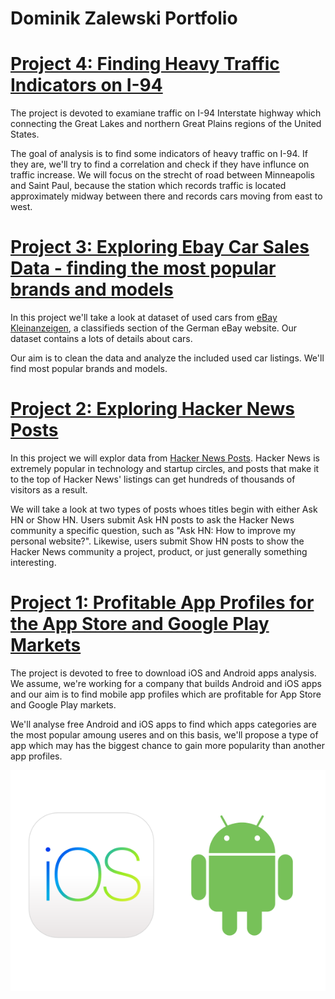 # Dominik Zalewski Portfolio

# [Project 4: Finding Heavy Traffic Indicators on I-94](https://github.com/doxenix/projects/blob/main/Finding%20Heavy%20Traffic%20Indicators%20on%20I-94.ipynb)
The project is devoted to examiane traffic on I-94 Interstate highway which connecting the Great Lakes and northern Great Plains regions of the United States.

The goal of analysis is to find some indicators of heavy traffic on I-94. If they are, we'll try to find a correlation and check if they have influnce on traffic increase. We will focus on the strecht of road between Minneapolis and Saint Paul, because the station which records traffic is located approximately midway between there and records cars moving from east to west.


# [Project 3: Exploring Ebay Car Sales Data - finding the most popular brands and models](https://github.com/doxenix/projects/blob/main/Exploring%20Ebay%20Car%20Sales%20Data%20-%20finding%20the%20most%20popular%20brands%20and%20models.ipynb)
In this project we'll take a look at dataset of used cars from [eBay Kleinanzeigen](https://www.ebay-kleinanzeigen.de/), a classifieds section of the German eBay website. Our dataset contains a lots of details about cars.

Our aim is to clean the data and analyze the included used car listings. We'll find most popular brands and models.


# [Project 2: Exploring Hacker News Posts](https://github.com/doxenix/projects/blob/main/Exploring%20Hacker%20News%20Posts.ipynb)
In this project we will explor data from [Hacker News Posts](https://news.ycombinator.com/). Hacker News is extremely popular in technology and startup circles, and posts that make it to the top of Hacker News' listings can get hundreds of thousands of visitors as a result.

We will take a look at two types of posts whoes titles begin with either Ask HN or Show HN. Users submit Ask HN posts to ask the Hacker News community a specific question, such as "Ask HN: How to improve my personal website?". Likewise, users submit Show HN posts to show the Hacker News community a project, product, or just generally something interesting.


# [Project 1: Profitable App Profiles for the App Store and Google Play Markets](https://github.com/doxenix/projects/blob/main/Profitable%20App%20Profiles%20for%20the%20App%20Store%20and%20Google%20Play%20Markets.ipynb)
The project is devoted to free to download iOS and Android apps analysis. We assume, we're working for a company that builds Android and iOS apps and our aim is to find mobile app profiles which are profitable for App Store and Google Play markets.

We'll analyse free Android and iOS apps to find which apps categories are the most popular amoung useres and on this basis, we'll propose a type of app which may has the biggest chance to gain more popularity than another app profiles.

![](https://github.com/doxenix/Dominik_Portfolio/blob/main/images/IOS_Android_l.png) 
